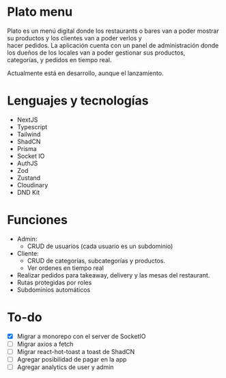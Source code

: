 # Plato menu

Plato es un menú digital donde los restaurants o bares van a poder mostrar su productos y los clientes van a poder verlos y  
hacer pedidos. La aplicación cuenta con un panel de administración donde los dueños de los locales van a poder gestionar sus productos,  
categorías, y pedidos en tiempo real.

Actualmente está en desarrollo, aunque el lanzamiento.

# Lenguajes y tecnologías

- NextJS
- Typescript
- Tailwind
- ShadCN
- Prisma
- Socket IO
- AuthJS
- Zod
- Zustand
- Cloudinary
- DND Kit

# Funciones

- Admin:
  - CRUD de usuarios (cada usuario es un subdominio)
- Cliente:
  - CRUD de categorías, subcategorías y productos.
  - Ver ordenes en tiempo real
- Realizar pedidos para takeaway, delivery y las mesas del restaurant.
- Rutas protegidas por roles
- Subdominios automáticos

# To-do

- [x] Migrar a monorepo con el server de SocketIO
- [ ] Migrar axios a fetch
- [ ] Migrar react-hot-toast a toast de ShadCN
- [ ] Agregar posibilidad de pagar en la app
- [ ] Agregar analytics de user y admin
